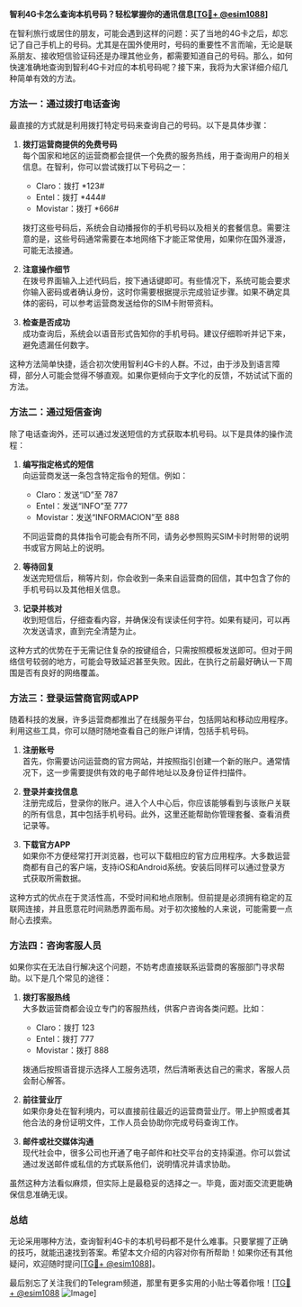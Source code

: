 **智利4G卡怎么查询本机号码？轻松掌握你的通讯信息[[TG💪+ @esim1088](https://t.me/s/esim1088)]**

在智利旅行或居住的朋友，可能会遇到这样的问题：买了当地的4G卡之后，却忘记了自己手机上的号码。尤其是在国外使用时，号码的重要性不言而喻，无论是联系朋友、接收短信验证码还是办理其他业务，都需要知道自己的号码。那么，如何快速准确地查询到智利4G卡对应的本机号码呢？接下来，我将为大家详细介绍几种简单有效的方法。

### 方法一：通过拨打电话查询

最直接的方式就是利用拨打特定号码来查询自己的号码。以下是具体步骤：

1. **拨打运营商提供的免费号码**  
   每个国家和地区的运营商都会提供一个免费的服务热线，用于查询用户的相关信息。在智利，你可以尝试拨打以下号码之一：
   - Claro：拨打 *123#
   - Entel：拨打 *444#
   - Movistar：拨打 *666#

   拨打这些号码后，系统会自动播报你的手机号码以及相关的套餐信息。需要注意的是，这些号码通常需要在本地网络下才能正常使用，如果你在国外漫游，可能无法接通。

2. **注意操作细节**  
   在拨号界面输入上述代码后，按下通话键即可。有些情况下，系统可能会要求你输入密码或者确认身份，这时你需要根据提示完成验证步骤。如果不确定具体的密码，可以参考运营商发送给你的SIM卡附带资料。

3. **检查是否成功**  
   成功查询后，系统会以语音形式告知你的手机号码。建议仔细聆听并记下来，避免遗漏任何数字。

这种方法简单快捷，适合初次使用智利4G卡的人群。不过，由于涉及到语言障碍，部分人可能会觉得不够直观。如果你更倾向于文字化的反馈，不妨试试下面的方法。

### 方法二：通过短信查询

除了电话查询外，还可以通过发送短信的方式获取本机号码。以下是具体的操作流程：

1. **编写指定格式的短信**  
   向运营商发送一条包含特定指令的短信。例如：
   - Claro：发送“ID”至 787
   - Entel：发送“INFO”至 777
   - Movistar：发送“INFORMACION”至 888

   不同运营商的具体指令可能会有所不同，请务必参照购买SIM卡时附带的说明书或官方网站上的说明。

2. **等待回复**  
   发送完短信后，稍等片刻，你会收到一条来自运营商的回信，其中包含了你的手机号码以及其他相关信息。

3. **记录并核对**  
   收到短信后，仔细查看内容，并确保没有误读任何字符。如果有疑问，可以再次发送请求，直到完全清楚为止。

这种方式的优势在于无需记住复杂的按键组合，只需按照模板发送即可。但对于网络信号较弱的地方，可能会导致延迟甚至失败。因此，在执行之前最好确认一下周围是否有良好的网络覆盖。

### 方法三：登录运营商官网或APP

随着科技的发展，许多运营商都推出了在线服务平台，包括网站和移动应用程序。利用这些工具，你可以随时随地查看自己的账户详情，包括手机号码。

1. **注册账号**  
   首先，你需要访问运营商的官方网站，并按照指引创建一个新的账户。通常情况下，这一步需要提供有效的电子邮件地址以及身份证件扫描件。

2. **登录并查找信息**  
   注册完成后，登录你的账户。进入个人中心后，你应该能够看到与该账户关联的所有信息，其中包括手机号码。此外，这里还能帮助你管理套餐、查看消费记录等。

3. **下载官方APP**  
   如果你不方便经常打开浏览器，也可以下载相应的官方应用程序。大多数运营商都有自己的客户端，支持iOS和Android系统。安装后同样可以通过登录方式获取所需数据。

这种方式的优点在于灵活性高，不受时间和地点限制。但前提是必须拥有稳定的互联网连接，并且愿意花时间熟悉界面布局。对于初次接触的人来说，可能需要一点耐心去摸索。

### 方法四：咨询客服人员

如果你实在无法自行解决这个问题，不妨考虑直接联系运营商的客服部门寻求帮助。以下是几个常见的途径：

1. **拨打客服热线**  
   大多数运营商都会设立专门的客服热线，供客户咨询各类问题。比如：
   - Claro：拨打 123
   - Entel：拨打 777
   - Movistar：拨打 888

   拨通后按照语音提示选择人工服务选项，然后清晰表达自己的需求，客服人员会耐心解答。

2. **前往营业厅**  
   如果你身处在智利境内，可以直接前往最近的运营商营业厅。带上护照或者其他合法的身份证明文件，工作人员会协助你完成号码查询工作。

3. **邮件或社交媒体沟通**  
   现代社会中，很多公司也开通了电子邮件和社交平台的支持渠道。你可以尝试通过发送邮件或私信的方式联系他们，说明情况并请求协助。

虽然这种方法看似麻烦，但实际上是最稳妥的选择之一。毕竟，面对面交流更能确保信息准确无误。

### 总结

无论采用哪种方法，查询智利4G卡的本机号码都不是什么难事。只要掌握了正确的技巧，就能迅速找到答案。希望本文介绍的内容对你有所帮助！如果你还有其他疑问，欢迎随时提问[[TG💪+ @esim1088](https://t.me/s/esim1088)]。

最后别忘了关注我们的Telegram频道，那里有更多实用的小贴士等着你哦！[[TG💪+ @esim1088](https://t.me/s/esim1088) ![Image](https://i.postimg.cc/4NQfJmqS/Snipaste-2025-05-13-00-14-12.png)]